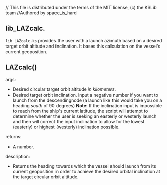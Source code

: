 // This file is distributed under the terms of the MIT license, (c) the KSLib team
//Authored by space_is_hard

## lib_LAZcalc.

``lib_LAZcalc.ks`` provides the user with a launch azimuth based on a desired target orbit altitude and
inclination. It bases this calculation on the vessel's current geoposition.

## LAZcalc()

args:
  * Desired circular target orbit altitude *in kilometers*.
  * Desired target orbit inclination. Input a negative number if you want to launch from the descendingnode (a launch like this would take you on a heading *south* of 90 degrees)
**Note:** If the inclination input is impossible to reach from the ship's current latitude, the script will attempt to determine whether the user is seeking an easterly or westerly launch and then will correct the input inclination to allow for the lowest (easterly) or highest (westerly) inclination possible.

returns:
  * A number.

description:
  * Returns the heading towards which the vessel should launch from its current geoposition in order to
    achieve the desired orbital inclination at the target circular orbit altitude.